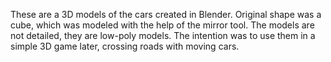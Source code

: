 These are a 3D models of the cars created in Blender.
Original shape was a cube, which was modeled with the help of the mirror tool.
The models are not detailed, they are low-poly models.
The intention was to use them in a simple 3D game later, crossing roads with moving cars.
